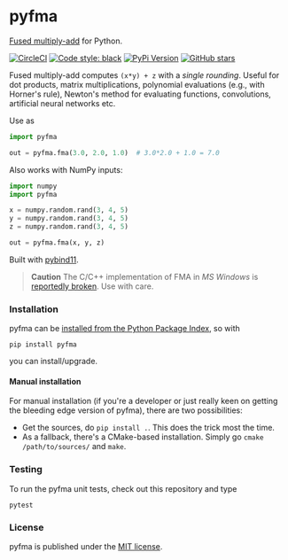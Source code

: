 # pyfma

[Fused multiply-add](https://en.wikipedia.org/wiki/Multiply%E2%80%93accumulate_operation#Fused_multiply%E2%80%93add)
for Python.

[![CircleCI](https://img.shields.io/circleci/project/github/nschloe/pyfma/master.svg?style=flat-square)](https://circleci.com/gh/nschloe/pyfma/tree/master)
[![Code style: black](https://img.shields.io/badge/code%20style-black-000000.svg?style=flat-square)](https://github.com/psf/black)
[![PyPi Version](https://img.shields.io/pypi/v/pyfma.svg?style=flat-square)](https://pypi.python.org/pypi/pyfma)
[![GitHub stars](https://img.shields.io/github/stars/nschloe/pyfma.svg?logo=github&label=Stars&logoColor=white&style=flat-square)](https://github.com/nschloe/pyfma)

Fused multiply-add computes `(x*y) + z` with a _single rounding_. Useful for dot
products, matrix multiplications, polynomial evaluations (e.g., with Horner's rule),
Newton's method for evaluating functions, convolutions, artificial neural networks etc.

Use as
```python
import pyfma

out = pyfma.fma(3.0, 2.0, 1.0)  # 3.0*2.0 + 1.0 = 7.0
```
Also works with NumPy inputs:
```python
import numpy
import pyfma

x = numpy.random.rand(3, 4, 5)
y = numpy.random.rand(3, 4, 5)
z = numpy.random.rand(3, 4, 5)

out = pyfma.fma(x, y, z)
```

Built with [pybind11](https://github.com/pybind/pybind11).

> **Caution**
> The C/C++ implementation of FMA in *MS Windows* is [reportedly
> broken](https://bugs.python.org/msg312480). Use with care.

### Installation

pyfma can be [installed from the Python Package
Index](https://pypi.python.org/pypi/pyfma/), so with
```
pip install pyfma
```
you can install/upgrade.

#### Manual installation

For manual installation (if you're a developer or just really keen on getting the
bleeding edge version of pyfma), there are two possibilities:

 * Get the sources, do `pip install .`. This does the trick most the time.
 * As a fallback, there's a CMake-based installation. Simply go `cmake
   /path/to/sources/` and `make`.

### Testing

To run the pyfma unit tests, check out this repository and type
```
pytest
```

### License
pyfma is published under the [MIT license](https://en.wikipedia.org/wiki/MIT_License).
